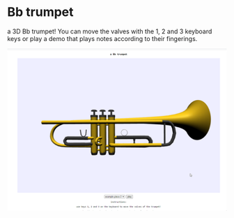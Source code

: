 # Bb trumpet  
    
a 3D Bb trumpet! You can move the valves with the 1, 2 and 3 keyboard keys or play a demo that plays notes according to their fingerings.    
    
![gif of demo](demo.gif)    